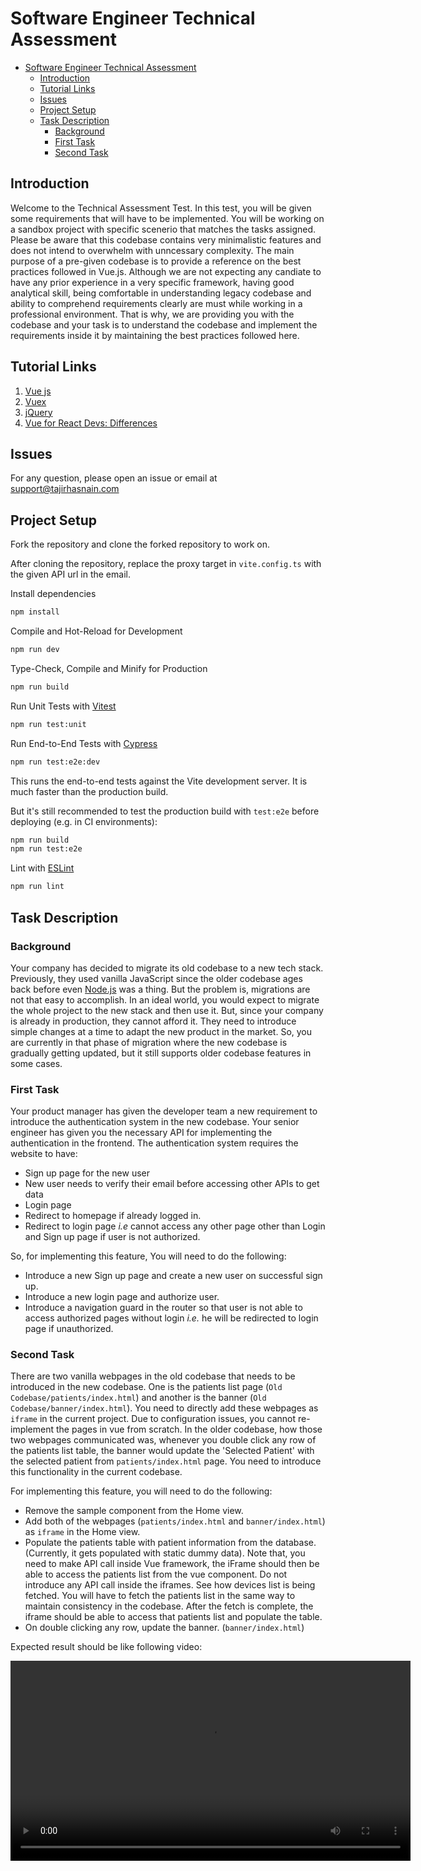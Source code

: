 # Software Engineer Technical Assessment

- [Software Engineer Technical Assessment](#software-engineer-technical-assessment)
  - [Introduction](#introduction)
  - [Tutorial Links](#tutorial-links)
  - [Issues](#issues)
  - [Project Setup](#project-setup)
  - [Task Description](#task-description)
    - [Background](#background)
    - [First Task](#first-task)
    - [Second Task](#second-task)

## Introduction

Welcome to the Technical Assessment Test. In this test, you will be given some requirements that will have to be implemented. You will be working on a sandbox project with specific scenerio that matches the tasks assigned. Please be aware that this codebase contains very minimalistic features and does not intend to overwhelm with unncessary complexity. The main purpose of a pre-given codebase is to provide a reference on the best practices followed in Vue.js. Although we are not expecting any candiate to have any prior experience in a very specific framework, having good analytical skill, being comfortable in understanding legacy codebase and ability to comprehend requirements clearly are must while working in a professional environment. That is why, we are providing you with the codebase and your task is to understand the codebase and implement the requirements inside it by maintaining the best practices followed here.

## Tutorial Links

1. [Vue js](https://vuejs.org/)
2. [Vuex](https://vuex.vuejs.org/)
3. [jQuery](https://api.jquery.com/)
4. [Vue for React Devs: Differences](https://www.vuemastery.com/courses/vue-for-react-devs-differences/reacting-to-changes/)

## Issues

For any question, please open an issue or email at [support@tajirhasnain.com](mailto:support@tajirhasnain.com)

## Project Setup

Fork the repository and clone the forked repository to work on.

After cloning the repository, replace the proxy target in `vite.config.ts` with the given API url in the email.

Install dependencies

```sh
npm install
```

Compile and Hot-Reload for Development

```sh
npm run dev
```

Type-Check, Compile and Minify for Production

```sh
npm run build
```

Run Unit Tests with [Vitest](https://vitest.dev/)

```sh
npm run test:unit
```

Run End-to-End Tests with [Cypress](https://www.cypress.io/)

```sh
npm run test:e2e:dev
```

This runs the end-to-end tests against the Vite development server.
It is much faster than the production build.

But it's still recommended to test the production build with `test:e2e` before deploying (e.g. in CI environments):

```sh
npm run build
npm run test:e2e
```

Lint with [ESLint](https://eslint.org/)

```sh
npm run lint
```

## Task Description

### Background

Your company has decided to migrate its old codebase to a new tech stack. Previously, they used vanilla JavaScript since the older codebase ages back before even [Node.js](https://nodejs.org/) was a thing. But the problem is, migrations are not that easy to accomplish. In an ideal world, you would expect to migrate the whole project to the new stack and then use it. But, since your company is already in production, they cannot afford it. They need to introduce simple changes at a time to adapt the new product in the market. So, you are currently in that phase of migration where the new codebase is gradually getting updated, but it still supports older codebase features in some cases.

### First Task

Your product manager has given the developer team a new requirement to introduce the authentication system in the new codebase. Your senior engineer has given you the necessary API for implementing the authentication in the frontend.
The authentication system requires the website to have:

- Sign up page for the new user
- New user needs to verify their email before accessing other APIs to get data
- Login page
- Redirect to homepage if already logged in.
- Redirect to login page _i.e_ cannot access any other page other than Login and Sign up page if user is not authorized.

So, for implementing this feature, You will need to do the following:

- Introduce a new Sign up page and create a new user on successful sign up.
- Introduce a new login page and authorize user.
- Introduce a navigation guard in the router so that user is not able to access authorized pages without login _i.e._ he will be redirected to login page if unauthorized.

### Second Task

There are two vanilla webpages in the old codebase that needs to be introduced in the new codebase. One is the patients list page (`Old Codebase/patients/index.html`) and another is the banner (`Old Codebase/banner/index.html`). You need to directly add these webpages as `iframe` in the current project. Due to configuration issues, you cannot re-implement the pages in vue from scratch.
In the older codebase, how those two webpages communicated was, whenever you double click any row of the patients list table, the banner would update the 'Selected Patient' with the selected patient from `patients/index.html` page. You need to introduce this functionality in the current codebase.

For implementing this feature, you will need to do the following:

- Remove the sample component from the Home view.
- Add both of the webpages (`patients/index.html` and `banner/index.html`) as `iframe` in the Home view.
- Populate the patients table with patient information from the database. (Currently, it gets populated with static dummy data). Note that, you need to make API call inside Vue framework, the iFrame should then be able to access the patients list from the vue component. Do not introduce any API call inside the iframes. See how devices list is being fetched. You will have to fetch the patients list in the same way to maintain consistency in the codebase. After the fetch is complete, the iframe should be able to access that patients list and populate the table.
- On double clicking any row, update the banner. (`banner/index.html`)

Expected result should be like following video:

<video src='./requirements/task-2.mkv' width=640 controls/>

Here, both the patients table (on right) and the banner (on left) are launched inside iframes.
